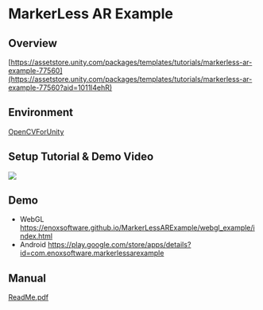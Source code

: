 MarkerLess AR Example
====================

Overview
-----
[https://assetstore.unity.com/packages/templates/tutorials/markerless-ar-example-77560](https://assetstore.unity.com/packages/templates/tutorials/markerless-ar-example-77560?aid=1011l4ehR)

Environment
-----
[OpenCVForUnity](https://assetstore.unity.com/packages/tools/integration/opencv-for-unity-21088?aid=1011l4ehR)  

Setup Tutorial & Demo Video
-----
[![](http://img.youtube.com/vi/B4pc_e8mdcs/0.jpg)](https://www.youtube.com/watch?v=B4pc_e8mdcs)

Demo
-----
- WebGL
<https://enoxsoftware.github.io/MarkerLessARExample/webgl_example/index.html>
- Android
<https://play.google.com/store/apps/details?id=com.enoxsoftware.markerlessarexample>

Manual
-----
[ReadMe.pdf](/Assets/MarkerLessARExample/ReadMe.pdf)



